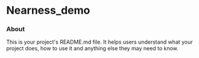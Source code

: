 Nearness_demo
=============

### About

This is your project's README.md file. It helps users understand what your
project does, how to use it and anything else they may need to know.